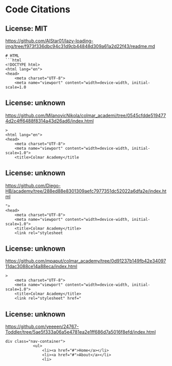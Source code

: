 # Code Citations

## License: MIT
https://github.com/AlStar01/lazy-loading-img/tree/f973f336dbc94c31d9cb44848d309a61a2d22f43/readme.md

```
# HTML
```html
<!DOCTYPE html>
<html lang="en">
<head>
    <meta charset="UTF-8">
    <meta name="viewport" content="width=device-width, initial-scale=1.0
```


## License: unknown
https://github.com/MilanovicNikola/colmar_academi/tree/0545cfdde5194774d2c4ff6488f8314a43d26ad6/index.html

```
>
<html lang="en">
<head>
    <meta charset="UTF-8">
    <meta name="viewport" content="width=device-width, initial-scale=1.0">
    <title>Colmar Academy</title
```


## License: unknown
https://github.com/Diego-HB/academy/tree/288ed88e8301309aefc7977351dc52022a6dfa2e/index.html

```
">
<head>
    <meta charset="UTF-8">
    <meta name="viewport" content="width=device-width, initial-scale=1.0">
    <title>Colmar Academy</title>
    <link rel="stylesheet
```


## License: unknown
https://github.com/mpaput/colmar_academy/tree/0d91237b149fb42e3409711dac3088ce14a88eca/index.html

```
>
    <meta charset="UTF-8">
    <meta name="viewport" content="width=device-width, initial-scale=1.0">
    <title>Colmar Academy</title>
    <link rel="stylesheet" href="
```


## License: unknown
https://github.com/yeeeen/24767-Toddler/tree/5ae5f333a06a5e4781ea2e1ff686d7a5016f8efd/index.html

```
div class="nav-container">
            <ul>
                <li><a href="#">Home</a></li>
                <li><a href="#">About</a></li>
                <li>
```

